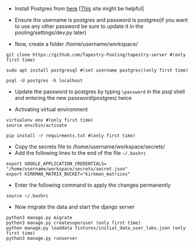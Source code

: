 * Install Postgres from [here](https://www.postgresql.org/download/linux/ubuntu/) [[This](https://www.digitalocean.com/community/tutorials/how-to-install-and-use-postgresql-on-ubuntu-18-04) site might be helpful]

* Ensure the username is postgres and password is postgres(if you want to use any other password be sure to update it in the pooling/settings/dev.py later)
* Now, create a folder /home/username/workspace/

```
git clone https://github.com/Tapestry-Pooling/tapestry-server #(only first time)

sudo apt install postgresql #(set username postgres)(only first time)

psql -U postgres -h localhost 
```

* Update the password to postgres by typing `\password` in the psql shell and entering the new password(postgres) twice

* Activating virtual environment
```
virtualenv env #(only first time)
source env/bin/activate

pip install -r requirments.txt #(only first time)
```  


* Copy the secrets file to /home/username/workspace/secrets/
* Add the following lines to the end of the file `~/.bashrc`
```
export GOOGLE_APPLICATION_CREDENTIALS= "/home/username/workspace/secrets/secret.json"
export KIRKMAN_MATRIX_BUCKET="kirkman_matrices"
```
* Enter the following command to apply the changes permanently

```
source ~/.bashrc
```

* Now migrate the data and start the django server
```
python3 manage.py migrate
python3 manage.py createsuperuser (only first time)
python manage.py loaddata fixtures/initial_data_user_labs.json (only first time)
python3 manage.py runserver
```

<!-- ssh-keygen - to generate ssh key - dont enter any info in prompt just press enter for all i.e. empty values

cat /home/.ssh/id_rsa.pub
cat /home/tanmay/.ssh/id_rsa.pub


https://github.com/settings/keys -->
